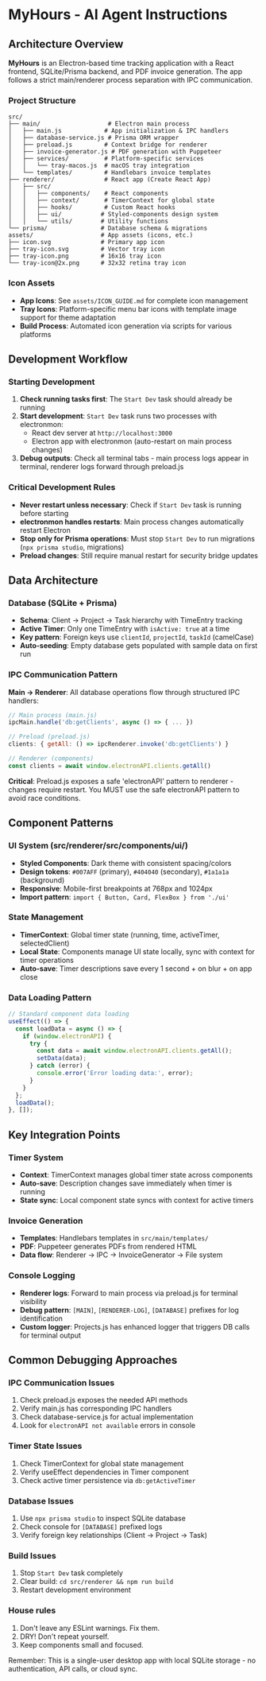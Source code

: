 # MyHours - AI Agent Instructions

## Architecture Overview

**MyHours** is an Electron-based time tracking application with a React frontend, SQLite/Prisma backend, and PDF invoice generation. The app follows a strict main/renderer process separation with IPC communication.

### Project Structure
```
src/
├── main/                   # Electron main process
│   ├── main.js            # App initialization & IPC handlers
│   ├── database-service.js # Prisma ORM wrapper
│   ├── preload.js         # Context bridge for renderer
│   ├── invoice-generator.js # PDF generation with Puppeteer
│   ├── services/          # Platform-specific services
│   │   └── tray-macos.js  # macOS tray integration
│   └── templates/         # Handlebars invoice templates
├── renderer/              # React app (Create React App)
│   ├── src/
│   │   ├── components/    # React components
│   │   ├── context/       # TimerContext for global state
│   │   ├── hooks/         # Custom React hooks
│   │   ├── ui/           # Styled-components design system
│   │   └── utils/        # Utility functions
└── prisma/               # Database schema & migrations
assets/                   # App assets (icons, etc.)
├── icon.svg              # Primary app icon
├── tray-icon.svg         # Vector tray icon
├── tray-icon.png         # 16x16 tray icon
└── tray-icon@2x.png      # 32x32 retina tray icon
```

### Icon Assets
- **App Icons**: See `assets/ICON_GUIDE.md` for complete icon management
- **Tray Icons**: Platform-specific menu bar icons with template image support for theme adaptation
- **Build Process**: Automated icon generation via scripts for various platforms

## Development Workflow

### Starting Development
1. **Check running tasks first**: The `Start Dev` task should already be running
2. **Start development**: `Start Dev` task runs two processes with electronmon:
   - React dev server at `http://localhost:3000`
   - Electron app with electronmon (auto-restart on main process changes)
3. **Debug outputs**: Check all terminal tabs - main process logs appear in terminal, renderer logs forward through preload.js

### Critical Development Rules
- **Never restart unless necessary**: Check if `Start Dev` task is running before starting
- **electronmon handles restarts**: Main process changes automatically restart Electron
- **Stop only for Prisma operations**: Must stop `Start Dev` to run migrations (`npx prisma studio`, migrations)
- **Preload changes**: Still require manual restart for security bridge updates

## Data Architecture

### Database (SQLite + Prisma)
- **Schema**: Client → Project → Task hierarchy with TimeEntry tracking
- **Active Timer**: Only one TimeEntry with `isActive: true` at a time
- **Key pattern**: Foreign keys use `clientId`, `projectId`, `taskId` (camelCase)
- **Auto-seeding**: Empty database gets populated with sample data on first run

### IPC Communication Pattern
**Main → Renderer**: All database operations flow through structured IPC handlers:
```javascript
// Main process (main.js)
ipcMain.handle('db:getClients', async () => { ... })

// Preload (preload.js) 
clients: { getAll: () => ipcRenderer.invoke('db:getClients') }

// Renderer (components)
const clients = await window.electronAPI.clients.getAll()
```

**Critical**: Preload.js exposes a safe 'electronAPI' pattern to renderer - changes require restart.
              You MUST use the safe electronAPI pattern to avoid race conditions.

## Component Patterns

### UI System (src/renderer/src/components/ui/)
- **Styled Components**: Dark theme with consistent spacing/colors
- **Design tokens**: `#007AFF` (primary), `#404040` (secondary), `#1a1a1a` (background)
- **Responsive**: Mobile-first breakpoints at 768px and 1024px
- **Import pattern**: `import { Button, Card, FlexBox } from './ui'`

### State Management
- **TimerContext**: Global timer state (running, time, activeTimer, selectedClient)
- **Local State**: Components manage UI state locally, sync with context for timer operations
- **Auto-save**: Timer descriptions save every 1 second + on blur + on app close

### Data Loading Pattern
```javascript
// Standard component data loading
useEffect(() => {
  const loadData = async () => {
    if (window.electronAPI) {
      try {
        const data = await window.electronAPI.clients.getAll();
        setData(data);
      } catch (error) {
        console.error('Error loading data:', error);
      }
    }
  };
  loadData();
}, []);
```

## Key Integration Points

### Timer System
- **Context**: TimerContext manages global timer state across components
- **Auto-save**: Description changes save immediately when timer is running
- **State sync**: Local component state syncs with context for active timers

### Invoice Generation
- **Templates**: Handlebars templates in `src/main/templates/`
- **PDF**: Puppeteer generates PDFs from rendered HTML
- **Data flow**: Renderer → IPC → InvoiceGenerator → File system

### Console Logging
- **Renderer logs**: Forward to main process via preload.js for terminal visibility
- **Debug pattern**: `[MAIN]`, `[RENDERER-LOG]`, `[DATABASE]` prefixes for log identification
- **Custom logger**: Projects.js has enhanced logger that triggers DB calls for terminal output

## Common Debugging Approaches

### IPC Communication Issues
1. Check preload.js exposes the needed API methods
2. Verify main.js has corresponding IPC handlers
3. Check database-service.js for actual implementation
4. Look for `electronAPI not available` errors in console

### Timer State Issues
1. Check TimerContext for global state management
2. Verify useEffect dependencies in Timer component
3. Check active timer persistence via `db:getActiveTimer`

### Database Issues
1. Use `npx prisma studio` to inspect SQLite database
2. Check console for `[DATABASE]` prefixed logs
3. Verify foreign key relationships (Client → Project → Task)

### Build Issues
1. Stop `Start Dev` task completely
2. Clear build: `cd src/renderer && npm run build`
3. Restart development environment

### House rules
1. Don't leave any ESLint warnings. Fix them.
2. DRY! Don't repeat yourself.
3. Keep components small and focused.

Remember: This is a single-user desktop app with local SQLite storage - no authentication, API calls, or cloud sync.
